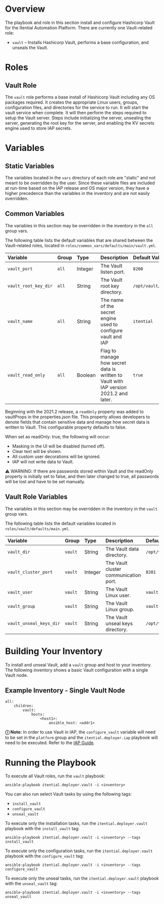# Overview

The playbook and role in this section install and configure Hashicorp Vault for the Itential Automation Platform.  There are currently one Vault-related role:

* `vault` – Installs Hashicorp Vault, performs a base configuration, and unseals the Vault.

# Roles

## Vault Role

The `vault` role performs a base install of Hashicorp Vault including any OS packages required. It creates the appropriate Linux users, groups, configuration files, and directories for the service to run. It will start the vault service when complete.  It will then perform the steps required to setup the Vault server. Steps include initializing the server, unsealing the server, generating the root key for the server, and enabling the KV secrets engine used to store IAP secrets. 

# Variables

## Static Variables

The variables located in the `vars` directory of each role are "static" and not meant to be overridden by the user.  Since these variable files are included at run-time based on the IAP release and OS major version, they have a higher precedence than the variables in the inventory and are not easily overridden.

## Common Variables

The variables in this section may be overridden in the inventory in the `all` group vars.

The following table lists the default variables that are shared between the Vault-related roles, located in `roles/common_vars/defaults/main/vault.yml`.

| Variable | Group | Type | Description | Default Value
| :------- | :---- | :--- | :---------- | :------------
| `vault_port` | `all` | Integer | The Vault listen port. | `8200`
| `vault_root_key_dir` | `all` | String | The Vault root key directory. | `/opt/vault/keys/root_key`
| `vault_name` | `all` | String | The name of the secret engine used to configure vault and IAP | `itential`
| `vault_read_only` | `all` | Boolean | Flag to manage how secret data is written to Vault with IAP version 2021.2 and later. | `true`

Beginning with the 2021.2 release, a `readOnly` property was added to vaultProps in the properties.json file. This property allows developers to denote fields that contain sensitive data and manage how secret data is written to Vault. This configurable property defaults to false.

When set as readOnly: true, the following will occur:

 - Masking in the UI will be disabled (turned off).
 - Clear text will be shown.
 - All custom user decorations will be ignored.
 - IAP will not write data to Vault.

⚠ WARNING: If there are passwords stored within Vault and the readOnly property is initially set to false, and then later changed to true, all passwords will be lost and have to be set manually.

## Vault Role Variables

The variables in this section may be overridden in the inventory in the `vault` group vars.

The following table lists the default variables located in `roles/vault/defaults/main.yml`.

| Variable | Group | Type | Description | Default Value
| :------- | :---- | :--- | :---------- | :------------
| `vault_dir` | `vault` | String | The Vault data directory. | `/opt/vault`
| `vault_cluster_port` | `vault` | Integer | The Vault cluster communication port. | `8201`
| `vault_user` | `vault` | String |The Vault Linux user. | `vault`
| `vault_group` | `vault` | String | The Vault Linux group. | `vault`
| `vault_unseal_keys_dir` | `vault` | String | The Vault unseal keys directory. | `/opt/vault/keys/unseal_keys`

# Building Your Inventory

To install and unseal Vault, add a `vault` group and host to your inventory.  The following inventory shows a basic Vault configuration with a single Vault node.

## Example Inventory - Single Vault Node

```
all:
    children:
        vault:
            hosts:
                <host1>:
                    ansible_host: <addr1>
```

**&#9432; Note:**
In order to use Vault in IAP, the `configure_vault` variable will need to be set in the `platform` group and the `itential.deployer.iap` playbook will need to be executed.  Refer to the [IAP Guide](iap_guide.md).

# Running the Playbook

To execute all Vault roles, run the `vault` playbook:

```
ansible-playbook itential.deployer.vault -i <inventory>
```

You can also run select Vault tasks by using the following tags:

* `install_vault`
* `configure_vault`
* `unseal_vault`

To execute only the installation tasks, run the `itential.deployer.vault` playbook with the `install_vault` tag:

```
ansible-playbook itential.deployer.vault -i <inventory> --tags install_vault
```

To execute only the configuration tasks, run the `itential.deployer.vault` playbook with the `configure_vault` tag:

```
ansible-playbook itential.deployer.vault -i <inventory> --tags configure_vault
```

To execute only the unseal tasks, run the `itential.deployer.vault` playbook with the `unseal_vault` tag:

```
ansible-playbook itential.deployer.vault -i <inventory> --tags unseal_vault
```
